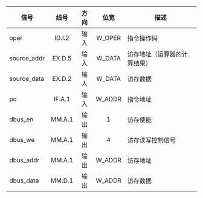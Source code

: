 | 信号        |  线号  | 方向 |  位宽  | 描述                         |
| ----------- | :----: | :--: | :----: | ---------------------------- |
| oper        | ID.I.2 | 输入 | W_OPER | 指令操作码                   |
| source_addr | EX.D.5 | 输入 | W_DATA | 访存地址（运算器的计算结果） |
| source_data | EX.D.2 | 输入 | W_DATA | 访存数据                     |
| pc          | IF.A.1 | 输入 | W_ADDR | 指令地址                     |
| dbus_en     | MM.A.1 | 输出 |   1    | 访存使能                     |
| dbus_we     | MM.A.1 | 输出 |   4    | 访存读写控制信号             |
| dbus_addr   | MM.A.1 | 输出 | W_ADDR | 访存地址                     |
| dbus_data   | MM.D.1 | 输出 | W_ADDR | 访存数据                     |

